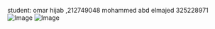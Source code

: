 student:
omar hijab ,212749048
mohammed abd elmajed 325228971
![Image](https://github.com/user-attachments/assets/bae30429-76a5-4580-90de-d7866d0abf89)
![Image](https://github.com/user-attachments/assets/237e5a40-7053-4715-ab27-70dd31d69ddc)
